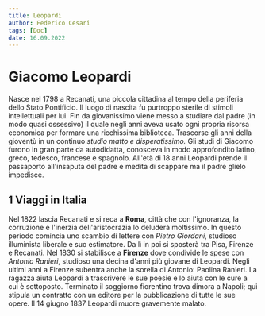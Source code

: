 ```yaml
---
title: Leopardi
author: Federico Cesari 
tags: [Doc]
date: 16.09.2022
---
```

# Giacomo Leopardi
Nasce nel 1798 a Recanati, una piccola cittadina al tempo della periferia dello Stato Pontificio. Il luogo di nascita fu purtroppo sterile di stimoli intellettuali per lui.
Fin da giovanissimo viene messo a studiare dal padre (in modo quasi ossessivo) il quale negli anni aveva usato ogni propria risorsa economica per formare una ricchissima biblioteca. Trascorse gli anni della gioventù in un continuo *studio matto e disperatissimo.* Gli studi di Giacomo furono in gran parte da autodidatta, conosceva in modo approfondito latino, greco, tedesco, francese e spagnolo.
All'età di 18 anni Leopardi prende il passaporto all'insaputa del padre e medita di scappare ma il padre glielo impedisce. 
## 1 Viaggi in Italia
Nel 1822 lascia Recanati e si reca a **Roma**, città che con l'ignoranza, la corruzione e l'inerzia dell'aristocrazia lo deluderà moltissimo. In questo periodo comincia uno scambio di lettere con *Pietro Giordani*, studioso illuminista liberale e suo estimatore.
Da lì in poi si sposterà tra Pisa, Firenze e Recanati.
Nel 1830 si stabilisce a **Firenze** dove condivide le spese con *Antonio Ranieri*, studioso una decina d'anni più giovane di Leopardi. Negli ultimi anni a Firenze subentra anche la sorella di Antonio: Paolina Ranieri. La ragazza aiuta Leopardi a trascrivere le sue poesie e lo aiuta con le cure a cui è sottoposto.
Terminato il soggiorno fiorentino trova dimora a Napoli; qui stipula un contratto con un editore per la pubblicazione di tutte le sue opere.
Il 14 giugno 1837 Leopardi muore gravemente malato.